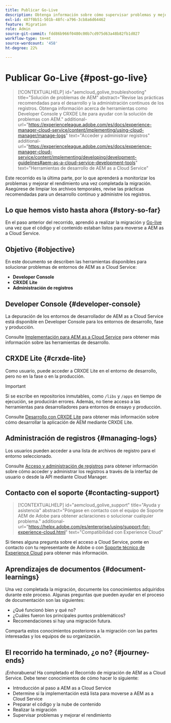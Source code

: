 ```yaml
---
title: Publicar Go-Live
description: Obtenga información sobre cómo supervisar problemas y mejorar el rendimiento.
exl-id: 487f0b51-501b-48fc-a796-3cb8a6d64462
feature: Migration
role: Admin
source-git-commit: fdd86b966f0480c00b7cd975d63a48b82fb1d027
workflow-type: tm+mt
source-wordcount: '458'
ht-degree: 22%

---
```


# Publicar Go-Live {#post-go-live}

>[!CONTEXTUALHELP]
>id="aemcloud_golive_troubleshooting"
>title="Solución de problemas de AEM"
>abstract="Revise las prácticas recomendadas para el desarrollo y la administración continuos de los registros. Obtenga información acerca de herramientas como Developer Console y CRXDE Lite para ayudar con la solución de problemas con AEM."
>additional-url="https://experienceleague.adobe.com/es/docs/experience-manager-cloud-service/content/implementing/using-cloud-manager/manage-logs" text="Acceder y administrar registros"
>additional-url="https://experienceleague.adobe.com/es/docs/experience-manager-cloud-service/content/implementing/developing/development-guidelines#aem-as-a-cloud-service-development-tools" text="Herramientas de desarrollo de AEM as a Cloud Service"

Este recorrido es la última parte, por lo que aprenderá a monitorizar los problemas y mejorar el rendimiento una vez completada la migración. Asegúrese de limpiar los archivos temporales, revise las prácticas recomendadas para un desarrollo continuo y administre los registros.

## Lo que hemos visto hasta ahora {#story-so-far}

En el paso anterior del recorrido, aprendió a realizar la migración y [Go-live](/help/journey-migration/go-live.md) una vez que el código y el contenido estaban listos para moverse a AEM as a Cloud Service.

## Objetivo {#objective}

En este documento se describen las herramientas disponibles para solucionar problemas de entornos de AEM as a Cloud Service:

* **Developer Console**
* **CRXDE Lite**
* **Administración de registros**

## Developer Console {#developer-console}

La depuración de los entornos de desarrollador de AEM as a Cloud Service está disponible en Developer Console para los entornos de desarrollo, fase y producción.

Consulte [Implementación para AEM as a Cloud Service](/help/implementing/developing/introduction/development-guidelines.md#aem-as-a-cloud-service-development-tools) para obtener más información sobre las herramientas de desarrollo.

## CRXDE Lite {#crxde-lite}

Como usuario, puede acceder a CRXDE Lite en el entorno de desarrollo, pero no en la fase o en la producción.

>[!IMPORTANT]
>Si se escribe en repositorios inmutables, como `/libs` y `/apps` en tiempo de ejecución, se producirán errores. Además, no tiene acceso a las herramientas para desarrolladores para entornos de ensayo y producción.

Consulte [Desarrollo con CRXDE Lite](/help/implementing/developing/tools/crxde.md) para obtener más información sobre cómo desarrollar la aplicación de AEM mediante CRXDE Lite.

## Administración de registros {#managing-logs}

Los usuarios pueden acceder a una lista de archivos de registro para el entorno seleccionado.

Consulte [Acceso y administración de registros](/help/implementing/cloud-manager/manage-logs.md) para obtener información sobre cómo acceder y administrar los registros a través de la interfaz de usuario o desde la API mediante Cloud Manager.

## Contacto con el soporte {#contacting-support}

>[!CONTEXTUALHELP]
>id="aemcloud_golive_support"
>title="Ayuda y asistencia"
>abstract="Póngase en contacto con el equipo de Soporte AEM de Adobe para obtener aclaraciones o solucionar cualquier problema."
>additional-url="https://helpx.adobe.com/es/enterprise/using/support-for-experience-cloud.html" text="Compatibilidad con Experience Cloud"

Si tienes alguna pregunta sobre el acceso a Cloud Service, ponte en contacto con tu representante de Adobe o con [Soporte técnico de Experience Cloud](https://helpx.adobe.com/es/enterprise/using/support-for-experience-cloud.html) para obtener más información.

## Aprendizajes de documentos {#document-learnings}

Una vez completada la migración, documente los conocimientos adquiridos durante este proceso. Algunas preguntas que pueden ayudar en el proceso de documentación son las siguientes:

* ¿Qué funcionó bien y qué no?
* ¿Cuáles fueron los principales puntos problemáticos?
* Recomendaciones si hay una migración futura.

Comparta estos conocimientos posteriores a la migración con las partes interesadas y los equipos de su organización.

## El recorrido ha terminado, ¿o no? {#journey-ends}

¡Enhorabuena! Ha completado el Recorrido de migración de AEM as a Cloud Service. Debe tener conocimientos de cómo hacer lo siguiente:

* Introducción al paso a AEM as a Cloud Service
* Determine si la implementación está lista para moverse a AEM as a Cloud Service
* Preparar el código y la nube de contenido
* Realizar la migración
* Supervisar problemas y mejorar el rendimiento
